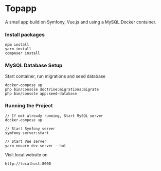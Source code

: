 # Topapp
A small app build on Symfony, Vue.js and using a MySQL Docker container.

### Install packages
```
npm install
yarn install
composer install
```

### MySQL Database Setup

Start container, run migrations and seed database
```
docker-compose up
php bin/console doctrine:migrations:migrate
php bin/console app:seed-database
```

### Running the Project
```
// If not already running, Start MySQL server
docker-compose up

// Start Symfony server
symfony server:start

// Start Vue server
yarn encore dev-server --hot
```

Visit local website on
```
http://localhost:8000
```